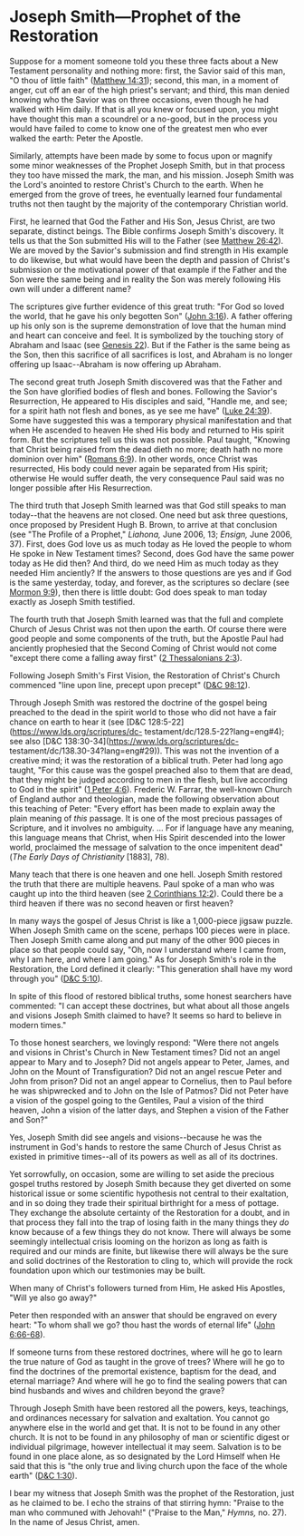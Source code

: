 # Joseph Smith—Prophet of the Restoration

Suppose for a moment someone told you these three facts about a New Testament
personality and nothing more: first, the Savior said of this man, "O thou of
little faith" ([Matthew
14:31](https://www.lds.org/scriptures/nt/matt/14.31?lang=eng#30)); second,
this man, in a moment of anger, cut off an ear of the high priest's servant;
and third, this man denied knowing who the Savior was on three occasions, even
though he had walked with Him daily. If that is all you knew or focused upon,
you might have thought this man a scoundrel or a no-good, but in the process
you would have failed to come to know one of the greatest men who ever walked
the earth: Peter the Apostle.

Similarly, attempts have been made by some to focus upon or magnify some minor
weaknesses of the Prophet Joseph Smith, but in that process they too have
missed the mark, the man, and his mission. Joseph Smith was the Lord's
anointed to restore Christ's Church to the earth. When he emerged from the
grove of trees, he eventually learned four fundamental truths not then taught
by the majority of the contemporary Christian world.

First, he learned that God the Father and His Son, Jesus Christ, are two
separate, distinct beings. The Bible confirms Joseph Smith's discovery. It
tells us that the Son submitted His will to the Father (see [Matthew
26:42](https://www.lds.org/scriptures/nt/matt/26.42?lang=eng#41)). We are
moved by the Savior's submission and find strength in His example to do
likewise, but what would have been the depth and passion of Christ's
submission or the motivational power of that example if the Father and the Son
were the same being and in reality the Son was merely following His own will
under a different name?

The scriptures give further evidence of this great truth: "For God so loved
the world, that he gave his only begotten Son" ([John
3:16](https://www.lds.org/scriptures/nt/john/3.16?lang=eng#15)). A father
offering up his only son is the supreme demonstration of love that the human
mind and heart can conceive and feel. It is symbolized by the touching story
of Abraham and Isaac (see [Genesis
22](https://www.lds.org/scriptures/ot/gen/22?lang=eng)). But if the Father is
the same being as the Son, then this sacrifice of all sacrifices is lost, and
Abraham is no longer offering up Isaac--Abraham is now offering up Abraham.

The second great truth Joseph Smith discovered was that the Father and the Son
have glorified bodies of flesh and bones. Following the Savior's Resurrection,
He appeared to His disciples and said, "Handle me, and see; for a spirit hath
not flesh and bones, as ye see me have" ([Luke
24:39](https://www.lds.org/scriptures/nt/luke/24.39?lang=eng#38)). Some have
suggested this was a temporary physical manifestation and that when He
ascended to heaven He shed His body and returned to His spirit form. But the
scriptures tell us this was not possible. Paul taught, "Knowing that Christ
being raised from the dead dieth no more; death hath no more dominion over
him" ([Romans 6:9](https://www.lds.org/scriptures/nt/rom/6.9?lang=eng#8)). In
other words, once Christ was resurrected, His body could never again be
separated from His spirit; otherwise He would suffer death, the very
consequence Paul said was no longer possible after His Resurrection.

The third truth that Joseph Smith learned was that God still speaks to man
today--that the heavens are not closed. One need but ask three questions, once
proposed by President Hugh B. Brown, to arrive at that conclusion (see "The
Profile of a Prophet," _Liahona,_ June 2006, 13; _Ensign,_ June 2006, 37).
First, does God love us as much today as He loved the people to whom He spoke
in New Testament times? Second, does God have the same power today as He did
then? And third, do we need Him as much today as they needed Him anciently? If
the answers to those questions are yes and if God is the same yesterday,
today, and forever, as the scriptures so declare (see [Mormon
9:9](https://www.lds.org/scriptures/bofm/morm/9.9?lang=eng#8)), then there is
little doubt: God does speak to man today exactly as Joseph Smith testified.

The fourth truth that Joseph Smith learned was that the full and complete
Church of Jesus Christ was not then upon the earth. Of course there were good
people and some components of the truth, but the Apostle Paul had anciently
prophesied that the Second Coming of Christ would not come "except there come
a falling away first" ([2 Thessalonians
2:3](https://www.lds.org/scriptures/nt/2-thes/2.3?lang=eng#2)).

Following Joseph Smith's First Vision, the Restoration of Christ's Church
commenced "line upon line, precept upon precept" ([D&amp;C
98:12](https://www.lds.org/scriptures/dc-testament/dc/98.12?lang=eng#11)).

Through Joseph Smith was restored the doctrine of the gospel being preached to
the dead in the spirit world to those who did not have a fair chance on earth
to hear it (see [D&amp;C 128:5-22](https://www.lds.org/scriptures/dc-
testament/dc/128.5-22?lang=eng#4); see also [D&amp;C
138:30-34](https://www.lds.org/scriptures/dc-
testament/dc/138.30-34?lang=eng#29)). This was not the invention of a creative
mind; it was the restoration of a biblical truth. Peter had long ago taught,
"For this cause was the gospel preached also to them that are dead, that they
might be judged according to men in the flesh, but live according to God in
the spirit" ([1 Peter
4:6](https://www.lds.org/scriptures/nt/1-pet/4.6?lang=eng#5)). Frederic W.
Farrar, the well-known Church of England author and theologian, made the
following observation about this teaching of Peter: "Every effort has been
made to explain away the plain meaning of _this_ passage. It is one of the
most precious passages of Scripture, and it involves no ambiguity. ... For if
language have any meaning, this language means that Christ, when His Spirit
descended into the lower world, proclaimed the message of salvation to the
once impenitent dead" (_The Early Days of Christianity_ [1883], 78).

Many teach that there is one heaven and one hell. Joseph Smith restored the
truth that there are multiple heavens. Paul spoke of a man who was caught up
into the third heaven (see [2 Corinthians
12:2](https://www.lds.org/scriptures/nt/2-cor/12.2?lang=eng#1)). Could there
be a third heaven if there was no second heaven or first heaven?

In many ways the gospel of Jesus Christ is like a 1,000-piece jigsaw puzzle.
When Joseph Smith came on the scene, perhaps 100 pieces were in place. Then
Joseph Smith came along and put many of the other 900 pieces in place so that
people could say, "Oh, now I understand where I came from, why I am here, and
where I am going." As for Joseph Smith's role in the Restoration, the Lord
defined it clearly: "This generation shall have my word through you" ([D&amp;C
5:10](https://www.lds.org/scriptures/dc-testament/dc/5.10?lang=eng#9)).

In spite of this flood of restored biblical truths, some honest searchers have
commented: "I can accept these doctrines, but what about all those angels and
visions Joseph Smith claimed to have? It seems so hard to believe in modern
times."

To those honest searchers, we lovingly respond: "Were there not angels and
visions in Christ's Church in New Testament times? Did not an angel appear to
Mary and to Joseph? Did not angels appear to Peter, James, and John on the
Mount of Transfiguration? Did not an angel rescue Peter and John from prison?
Did not an angel appear to Cornelius, then to Paul before he was shipwrecked
and to John on the Isle of Patmos? Did not Peter have a vision of the gospel
going to the Gentiles, Paul a vision of the third heaven, John a vision of the
latter days, and Stephen a vision of the Father and Son?"

Yes, Joseph Smith did see angels and visions--because he was the instrument in
God's hands to restore the same Church of Jesus Christ as existed in primitive
times--all of its powers as well as all of its doctrines.

Yet sorrowfully, on occasion, some are willing to set aside the precious
gospel truths restored by Joseph Smith because they get diverted on some
historical issue or some scientific hypothesis not central to their
exaltation, and in so doing they trade their spiritual birthright for a mess
of pottage. They exchange the absolute certainty of the Restoration for a
doubt, and in that process they fall into the trap of losing faith in the many
things they _do_ know because of a few things they do not know. There will
always be some seemingly intellectual crisis looming on the horizon as long as
faith is required and our minds are finite, but likewise there will always be
the sure and solid doctrines of the Restoration to cling to, which will
provide the rock foundation upon which our testimonies may be built.

When many of Christ's followers turned from Him, He asked His Apostles, "Will
ye also go away?"

Peter then responded with an answer that should be engraved on every heart:
"To whom shall we go? thou hast the words of eternal life" ([John
6:66-68](https://www.lds.org/scriptures/nt/john/6.66-68?lang=eng#65)).

If someone turns from these restored doctrines, where will he go to learn the
true nature of God as taught in the grove of trees? Where will he go to find
the doctrines of the premortal existence, baptism for the dead, and eternal
marriage? And where will he go to find the sealing powers that can bind
husbands and wives and children beyond the grave?

Through Joseph Smith have been restored all the powers, keys, teachings, and
ordinances necessary for salvation and exaltation. You cannot go anywhere else
in the world and get that. It is not to be found in any other church. It is
not to be found in any philosophy of man or scientific digest or individual
pilgrimage, however intellectual it may seem. Salvation is to be found in one
place alone, as so designated by the Lord Himself when He said that this is
"the only true and living church upon the face of the whole earth" ([D&amp;C
1:30](https://www.lds.org/scriptures/dc-testament/dc/1.30?lang=eng#29)).

I bear my witness that Joseph Smith was the prophet of the Restoration, just
as he claimed to be. I echo the strains of that stirring hymn: "Praise to the
man who communed with Jehovah!" ("Praise to the Man," _Hymns,_ no. 27). In the
name of Jesus Christ, amen.

